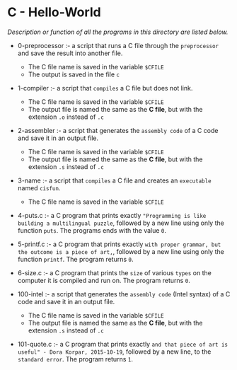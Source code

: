 # C - Hello-World

*Description or function of all the programs in this directory are listed below.*

* 0-preprocessor :-  a script that runs a C file through the `preprocessor` and save the result into another file.
  * The C file name is saved in the variable `$CFILE`
  * The output is saved in the file `c`

* 1-compiler :- a script that `compiles` a C file but does not link.
  * The C file name is saved in the variable `$CFILE`
  * The output file is named the same as the **C file**, but with the extension `.o` instead of `.c`

* 2-assembler :- a script that generates the `assembly code` of a C code and save it in an output file.
  * The C file name is saved in the variable `$CFILE`
  * The output file is named the same as the **C file**, but with the extension `.s` instead of `.c`

* 3-name :- a script that `compiles` a C file and creates an `executable` named `cisfun`.
  * The C file name is saved in the variable `$CFILE`

* 4-puts.c :- a C program that prints exactly `"Programming is like building a multilingual puzzle`, followed by a new line using only the function `puts`. The programs ends with the value `0`.

* 5-printf.c :- a C program that prints exactly `with proper grammar, but the outcome is a piece of art,`, followed by a new line using only the function `printf`. The program returns `0`.

* 6-size.c :- a C program that prints the `size` of various `types` on the computer it is compiled and run on. The program returns `0`.

* 100-intel :- a script that generates the `assembly code` (Intel syntax) of a C code and save it in an output file.
  * The C file name is saved in the variable `$CFILE`
  * The output file is named the same as the **C file**, but with the extension `.s` instead of `.c`

* 101-quote.c :- a C program that prints exactly `and that piece of art is useful" - Dora Korpar, 2015-10-19`, followed by a new line, to the `standard error`. The program returns `1`.
